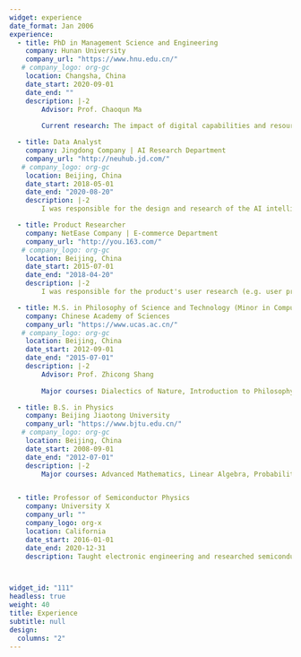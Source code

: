 ```yaml
---
widget: experience
date_format: Jan 2006
experience:
  - title: PhD in Management Science and Engineering
    company: Hunan University
    company_url: "https://www.hnu.edu.cn/"
   # company_logo: org-gc
    location: Changsha, China
    date_start: 2020-09-01
    date_end: ""
    description: |-2
        Advisor: Prof. Chaoqun Ma
        
        Current research: The impact of digital capabilities and resource synergy on breakthrough innovation in the digital economy

  - title: Data Analyst
    company: Jingdong Company | AI Research Department
    company_url: "http://neuhub.jd.com/"
   # company_logo: org-gc
    location: Beijing, China
    date_start: 2018-05-01
    date_end: "2020-08-20"
    description: |-2
        I was responsible for the design and research of the AI intelligent consumption system. The data source of this system is based on JD's massive user consumption and behavior data and customer service chat logs. It is a big data intelligent platform that integrates consumption hotspot trend prediction and public opinion risk tracking. My responsibility was to analyze the consumption and behavior data of JD's users, research the product consumption recommendation algorithms and build the users' emotion perception models.

  - title: Product Researcher
    company: NetEase Company | E-commerce Department
    company_url: "http://you.163.com/"
   # company_logo: org-gc
    location: Beijing, China
    date_start: 2015-07-01
    date_end: "2018-04-20"
    description: |-2
        I was responsible for the product's user research (e.g. user profile, behavioral data and business model analysis, etc.), data mining and project management. During this period, I obtained three national invention patents as the first inventor.

  - title: M.S. in Philosophy of Science and Technology (Minor in Computer Science and Technology, 2012-2014)
    company: Chinese Academy of Sciences
    company_url: "https://www.ucas.ac.cn/"
   # company_logo: org-gc
    location: Beijing, China
    date_start: 2012-09-01
    date_end: "2015-07-01"
    description: |-2
        Advisor: Prof. Zhicong Shang
        
        Major courses: Dialectics of Nature, Introduction to Philosophy of Science, History of Science, Modern Western Philosophy, Computer Programming and Algorithms, Machine Learning, etc.

  - title: B.S. in Physics
    company: Beijing Jiaotong University
    company_url: "https://www.bjtu.edu.cn/"
   # company_logo: org-gc
    location: Beijing, China
    date_start: 2008-09-01
    date_end: "2012-07-01"
    description: |-2
        Major courses: Advanced Mathematics, Linear Algebra, Probability Theory and Mathematical Statistics, Optics, Electrodynamics, Quantum mechanics, Data structures, etc.


  - title: Professor of Semiconductor Physics
    company: University X
    company_url: ""
    company_logo: org-x
    location: California
    date_start: 2016-01-01
    date_end: 2020-12-31
    description: Taught electronic engineering and researched semiconductor physics.



widget_id: "111"
headless: true
weight: 40
title: Experience
subtitle: null
design:
  columns: "2"
---
```

